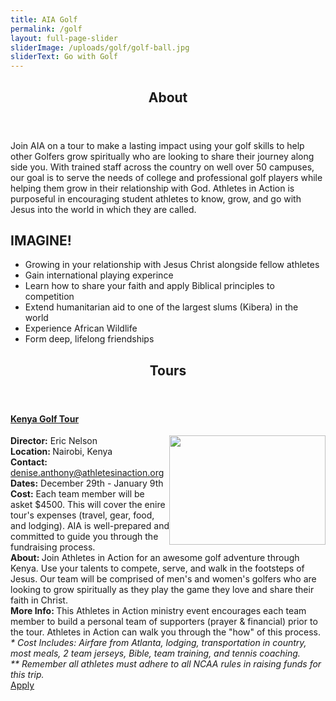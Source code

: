 ```yaml
---
title: AIA Golf
permalink: /golf
layout: full-page-slider
sliderImage: /uploads/golf/golf-ball.jpg
sliderText: Go with Golf
---
```


<div class="row">
<div class=" span-12 cell">
<section class="section" id="about"><header class="section-header container text-center">
<h2 class="section-title first-color" data-title="About">About</h2>
</header></section>

<div class="container"><p>Join AIA on a tour to make a lasting impact using your golf skills to help other Golfers grow spiritually who are looking to share their journey along side you. With trained staff across the country on well over 50 campuses, our goal is to serve the needs of college and professional golf players while helping them grow in their relationship with God. Athletes in Action is purposeful in encouraging student athletes to know, grow, and go with Jesus into the world in which they are called.</p>
</div>
<div class="bg-image pt40 pb40 pb60-xs overlay-container fullwidth" data-bgattach="/uploads/golf/white_golfballs.jpg" style="background-image: url('/uploads/golf/white_golfballs.jpg');">
<div class="overlay"></div>
<!-- end .overlay -->
<div class="mb20"></div>
<!-- space -->
<div class="container">
<div class="row">
<div class="col-md-8 col-md-push-2">
<h2 class="title text-center mb30">IMAGINE! <span class="light first-color"></span></h2>
<ul>
<li class="text-center">Growing in your relationship with Jesus Christ alongside fellow athletes</li>
<li class="text-center">Gain international playing experince</li>
<li class="text-center">Learn how to share your faith and apply Biblical principles to competition</li>
<li class="text-center">Extend humanitarian aid to one of the largest slums (Kibera) in the world&nbsp;</li>
<li class="text-center">Experience African Wildlife</li>
<li class="text-center">Form deep, lifelong friendships</li>
</ul>
<div class="mb20"></div>
<!-- End .col-md-4 --></div>
<!-- End .col-md-8 --></div>
<!-- End .row --></div>
<!-- End .container --></div>
<!-- End .bg-image -->
<p></p>

<section class="section" id="tours"><header class="section-header container text-center">
<h2 class="section-title first-color" data-title="Tours">Tours</h2>
</header></section>

<div class="container"><div class="col-md-12">
<div class="panel-group" id="accordion" role="tablist" aria-multiselectable="true">
<div class="panel panel-inverse">
<div class="panel-heading" role="tab" id="c1ph1">
<h4 class="panel-title"><a data-toggle="collapse" data-parent="#accordion" href="#c1pb1" aria-expanded="false" aria-controls="c1pb1" class="collapsed">Kenya Golf Tour <span class="panel-icon"></span> </a></h4>
</div>
<!-- End .panel-heading -->
<div id="c1pb1" class="panel-collapse collapse in" role="tabpanel" aria-labelledby="c1ph1">
<div class="panel-body"><strong><img width="250" height="175" alt="" src="/uploads/olf/nairobi.kenya.jpg" style="float: right;">Director:</strong> Eric Nelson<br><strong>Location:&nbsp;</strong>Nairobi, Kenya<br> <strong>Contact:</strong> <a href="mailto:denise.anthony@athletesinaction.org" target="_blank">denise.anthony@athletesinaction.org</a> <br><strong>Dates:</strong> December 29th - January 9th<br> <strong>Cost:</strong> Each team member will be asket $4500. This will cover the enire tour's expenses (travel, gear, food, and lodging). AIA is well-prepared and committed to guide you through the fundraising process.<br> <strong>About:&nbsp;</strong>Join Athletes in Action for an awesome golf adventure through Kenya. Use your talents to compete, serve, and walk in the footsteps of Jesus. Our team will be comprised of men's and women's golfers who are looking to grow spiritually as they play the game they love and share their faith in Christ.<br><strong> More Info: </strong>This Athletes in Action ministry event encourages each team member to build a personal team of supporters (prayer &amp; financial) prior to the tour. Athletes in Action can walk you through the "how" of this process. <br> <em>* Cost Includes: Airfare from Atlanta, lodging, transportation in country, most meals, 2 team jerseys, Bible, team training, and tennis coaching. </em><br> <em> ** Remember all athletes must adhere to all NCAA rules in raising funds for this trip.</em> <br> <a href="https://my.athletesinaction.org/Applications/Tour/Golf-Project/default.aspx" class="btn btn-custom no-radius min-width">Apply</a> <!-- Modal Login From 2--> <!-- End .modal-header --> <!-- End .modal-body --> <!---------- <div class="modal-footer"><button type="button" class="btn btn-custom" data-dismiss="modal">Close</button></div> -------> <!-- End .modal-footer --></div>
<!-- End .modal-content --></div>
<!-- End .modal-dialog --></div>
<!-- End .modal --> <a div=""> </a></div>
</div>
</div></div></div>

